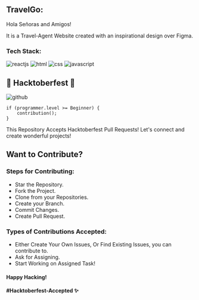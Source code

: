 ## TravelGo:

Hola Señoras and Amigos!

It is a Travel-Agent Website created with an inspirational design over Figma.

### Tech Stack:

![reactjs](https://img.shields.io/badge/React-20232A?style=for-the-badge&logo=react&logoColor=61DAFB)
![html](https://img.shields.io/badge/HTML5-E34F26?style=for-the-badge&logo=html5&logoColor=white)
![css](https://img.shields.io/badge/CSS3-1572B6?style=for-the-badge&logo=css3&logoColor=white)
![javascript](https://img.shields.io/badge/JavaScript-323330?style=for-the-badge&logo=javascript&logoColor=F7DF1E)

## 🎃 Hacktoberfest 🎃

![github](https://media0.giphy.com/avatars/mwooodward/cIe5MvDvX4Vc.gif)

    if (programmer.level >= Beginner) {
        contribution();
    }

This Repository Accepts Hacktoberfest Pull Requests!
Let's connect and create wonderful projects!

## Want to Contribute?

### Steps for Contributing:

- Star the Repository.
- Fork the Project.
- Clone from your Repositories.
- Create your Branch.
- Commit Changes.
- Create Pull Request.

### Types of Contributions Accepted:

- Either Create Your Own Issues, Or Find Existing Issues, you can contribute to.
- Ask for Assigning.
- Start Working on Assigned Task!

#### Happy Hacking!

#### #Hacktoberfest-Accepted ✨
